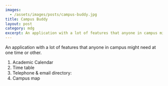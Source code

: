 ```yaml
---
images:
  - /assets/images/posts/campus-buddy.jpg
title: Campus Buddy
layout: post
category: mdg
excerpt: An application with a lot of features that anyone in campus might need at one time or other. 
---
```

An application with a lot of features that anyone in campus might need at one time or other. 

1. Academic Calendar
2. Time table 
3. Telephone & email directory:
4. Campus map
